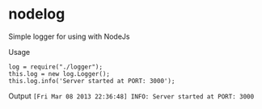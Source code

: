 nodelog
=======

Simple logger for using with NodeJs

Usage
````
log = require("./logger");
this.log = new log.Logger();
this.log.info('Server started at PORT: 3000');
````

Output
`[Fri Mar 08 2013 22:36:48] INFO: Server started at PORT: 3000`
